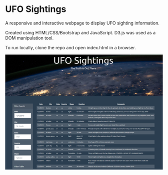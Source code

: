 # UFO Sightings
A responsive and interactive webpage to display UFO sighting information.

Created using HTML/CSS/Bootstrap and JavaScript. D3.js was used as a DOM manipulation tool. 

To run locally, clone the repo and open index.html in a browser.

![Screenshot](static/images/webpage.png)
